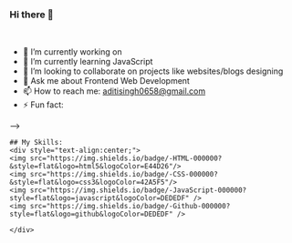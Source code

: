 ### Hi there 👋



<br>

- 🔭 I’m currently working on 
- 🌱 I’m currently learning JavaScript
- 👯 I’m looking to collaborate on projects like websites/blogs designing
- 💬 Ask me about Frontend Web Development
- 📫 How to reach me: <a href="aditisingh0658@gmail.com">aditisingh0658@gmail.com</a>
- ⚡ Fun fact: 

-->
    <br>
 
    ## My Skills:
    <div style="text-align:center;"> 
    <img src="https://img.shields.io/badge/-HTML-000000?&style=flat&logo=html5&logoColor=E44D26"/>
    <img src="https://img.shields.io/badge/-CSS-000000?&style=flat&logo=css3&logoColor=42A5F5"/>
    <img src="https://img.shields.io/badge/-JavaScript-000000?style=flat&logo=javascript&logoColor=DEDEDF" />
    <img src="https://img.shields.io/badge/-Github-000000?style=flat&logo=github&logoColor=DEDEDF" />
    
    </div>

